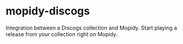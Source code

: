 # mopidy-discogs
Integration between a Discogs collection and Mopidy.
Start playing a release from your collection right on Mopidy.
